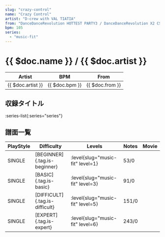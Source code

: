 ```yaml
---
slug: "crazy-control"
name: "Crazy Control"
artist: "D-crew with VAL TIATIA"
from: "DanceDanceRevolution HOTTEST PARTY3 / DanceDanceRevolution X2 CS"
bpm: 105
series:
  - "music-fit"
---
```


# {{ $doc.name }} / {{ $doc.artist }}

|Artist|BPM|From|
|------|---|----|
|{{ $doc.artist }}|{{ $doc.bpm }}|{{ $doc.from }}|

## 収録タイトル

:series-list{:series="series"}

## 譜面一覧

|PlayStyle|Difficulty|Levels|Notes|Movie|
|---------|----------|------|-----|-----|
|SINGLE|[BEGINNER]{.tag.is-beginner}|<div class="field is-grouped is-grouped-multiline"> :level{slug="music-fit" level=1}</div>|53/0||
|SINGLE|[BASIC]{.tag.is-basic}|<div class="field is-grouped is-grouped-multiline"> :level{slug="music-fit" level=3}</div>|91/0||
|SINGLE|[DIFFICULT]{.tag.is-difficult}|<div class="field is-grouped is-grouped-multiline"> :level{slug="music-fit" level=5}</div>|151/0||
|SINGLE|[EXPERT]{.tag.is-expert}|<div class="field is-grouped is-grouped-multiline"> :level{slug="music-fit" level=6}</div>|243/0||
